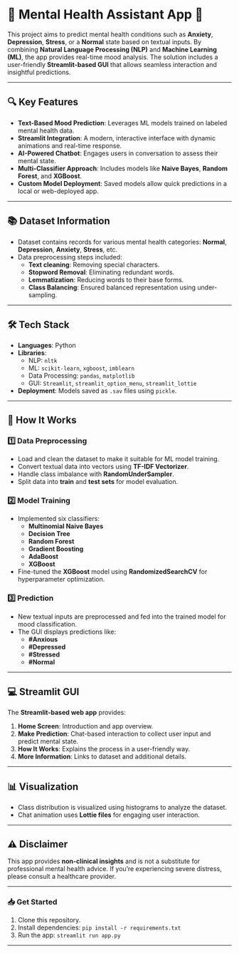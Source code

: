 # 🧠 **Mental Health Assistant App** 💭

This project aims to predict mental health conditions such as **Anxiety**, **Depression**, **Stress**, or a **Normal** state based on textual inputs. By combining **Natural Language Processing (NLP)** and **Machine Learning (ML)**, the app provides real-time mood analysis. The solution includes a user-friendly **Streamlit-based GUI** that allows seamless interaction and insightful predictions.

---

## 🔍 **Key Features**
- **Text-Based Mood Prediction**: Leverages ML models trained on labeled mental health data.
- **Streamlit Integration**: A modern, interactive interface with dynamic animations and real-time response.
- **AI-Powered Chatbot**: Engages users in conversation to assess their mental state.
- **Multi-Classifier Approach**: Includes models like **Naive Bayes**, **Random Forest**, and **XGBoost**.
- **Custom Model Deployment**: Saved models allow quick predictions in a local or web-deployed app.

---

## 📚 **Dataset Information**
- Dataset contains records for various mental health categories: **Normal**, **Depression**, **Anxiety**, **Stress**, etc.
- Data preprocessing steps included:
  - **Text cleaning**: Removing special characters.
  - **Stopword Removal**: Eliminating redundant words.
  - **Lemmatization**: Reducing words to their base forms.
  - **Class Balancing**: Ensured balanced representation using under-sampling.

---

## 🛠️ **Tech Stack**
- **Languages**: Python
- **Libraries**: 
  - NLP: `nltk`
  - ML: `scikit-learn`, `xgboost`, `imblearn`
  - Data Processing: `pandas`, `matplotlib`
  - GUI: `Streamlit`, `streamlit_option_menu`, `streamlit_lottie`
- **Deployment**: Models saved as `.sav` files using `pickle`.

---

## 🚀 **How It Works**

### 1️⃣ **Data Preprocessing**
- Load and clean the dataset to make it suitable for ML model training.
- Convert textual data into vectors using **TF-IDF Vectorizer**.
- Handle class imbalance with **RandomUnderSampler**.
- Split data into **train** and **test sets** for model evaluation.

### 2️⃣ **Model Training**
- Implemented six classifiers:
  - **Multinomial Naive Bayes**
  - **Decision Tree**
  - **Random Forest**
  - **Gradient Boosting**
  - **AdaBoost**
  - **XGBoost**
- Fine-tuned the **XGBoost** model using **RandomizedSearchCV** for hyperparameter optimization.

### 3️⃣ **Prediction**
- New textual inputs are preprocessed and fed into the trained model for mood classification.
- The GUI displays predictions like:
  - **#Anxious**
  - **#Depressed**
  - **#Stressed**
  - **#Normal**

---

## 💻 **Streamlit GUI**
The **Streamlit-based web app** provides:
1. **Home Screen**: Introduction and app overview.
2. **Make Prediction**: Chat-based interaction to collect user input and predict mental state.
3. **How It Works**: Explains the process in a user-friendly way.
4. **More Information**: Links to dataset and additional details.

---

## 📊 **Visualization**
- Class distribution is visualized using histograms to analyze the dataset.
- Chat animation uses **Lottie files** for engaging user interaction.

---

## ⚠️ **Disclaimer**
This app provides **non-clinical insights** and is not a substitute for professional mental health advice. If you’re experiencing severe distress, please consult a healthcare provider. 

---

### 📥 **Get Started**
1. Clone this repository.
2. Install dependencies: `pip install -r requirements.txt`
3. Run the app: `streamlit run app.py`

---